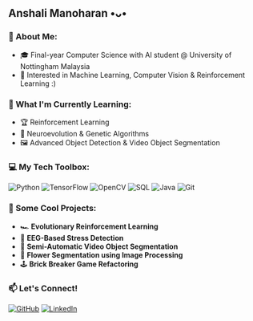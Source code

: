 ## Anshali Manoharan •ᴗ• 

### 🌟 About Me:
- 🎓 Final-year Computer Science with AI student @ University of Nottingham Malaysia
- 🧠 Interested in Machine Learning, Computer Vision & Reinforcement Learning :)

### 🔭 What I'm Currently Learning:
- 🏆 Reinforcement Learning
- 🤖 Neuroevolution & Genetic Algorithms
- 🖼️ Advanced Object Detection & Video Object Segmentation

### 💻 My Tech Toolbox:
![Python](https://img.shields.io/badge/-Python-3776AB?style=flat&logo=python&logoColor=white) ![TensorFlow](https://img.shields.io/badge/-TensorFlow-FF6F00?style=flat&logo=tensorflow&logoColor=white) ![OpenCV](https://img.shields.io/badge/-OpenCV-5C3EE8?style=flat&logo=opencv&logoColor=white) ![SQL](https://img.shields.io/badge/-SQL-4479A1?style=flat&logo=mysql&logoColor=white) ![Java](https://img.shields.io/badge/-Java-007396?style=flat&logo=java&logoColor=white) ![Git](https://img.shields.io/badge/-Git-F05032?style=flat&logo=git&logoColor=white)

### 🎯 Some Cool Projects:
- 🏎️ **Evolutionary Reinforcement Learning**
- 🧠 **EEG-Based Stress Detection**
- 🎥 **Semi-Automatic Video Object Segmentation**
- 🌸 **Flower Segmentation using Image Processing**
- 🕹️ **Brick Breaker Game Refactoring**

### 📫 Let's Connect!
[![GitHub](https://img.shields.io/badge/GitHub-anshali15634-181717?style=flat&logo=github)](https://github.com/anshali15634) [![LinkedIn](https://img.shields.io/badge/LinkedIn-Anshali%20Manoharan-blue?style=flat&logo=linkedin)](http://www.linkedin.com/in/anshali-manoharan-524830311)

